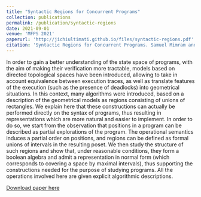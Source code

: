 ```yaml
---
title: "Syntactic Regions for Concurrent Programs"
collection: publications
permalink: /publication/syntactic-regions
date: 2021-09-01
venue: 'MFPS 2021'
paperurl: 'http://jichiultimati.github.io/files/syntactic-regions.pdf'
citation: 'Syntactic Regions for Concurrent Programs. Samuel Mimram and Aly-Bora Ulusoy. In Ana Sokolova, editor, Proceedings 37th Conference on Mathematical Foundations of Programming Semantics, MFPS 2021, volume 351 of EPTCS, page 184–199, 2021.'
---
```

In order to gain a better understanding of the state space of programs, with the
aim of making their verification more tractable, models based on directed
topological spaces have been introduced, allowing to take in account equivalence
between execution traces, as well as translate features of the execution (such
as the presence of deadlocks) into geometrical situations. In this context, many
algorithms were introduced, based on a description of the geometrical models as
regions consisting of unions of rectangles. We explain here that these
constructions can actually be performed directly on the syntax of programs, thus
resulting in representations which are more natural and easier to implement. In
order to do so, we start from the observation that positions in a program can be
described as partial explorations of the program. The operational semantics
induces a partial order on positions, and regions can be defined as formal
unions of intervals in the resulting poset. We then study the structure of such
regions and show that, under reasonable conditions, they form a boolean algebra
and admit a representation in normal form (which corresponds to covering a space
by maximal intervals), thus supporting the constructions needed for the purpose
of studying programs. All the operations involved here are given explicit
algorithmic descriptions.

[Download paper here](http://jichiultimati.github.io/files/syntactic-regions.pdf)
